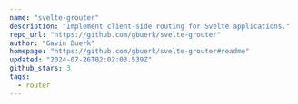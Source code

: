 ```yaml
---
name: "svelte-grouter"
description: "Implement client-side routing for Svelte applications."
repo_url: "https://github.com/gbuerk/svelte-grouter"
author: "Gavin Buerk"
homepage: "https://github.com/gbuerk/svelte-grouter#readme"
updated: "2024-07-26T02:02:03.539Z"
github_stars: 3
tags: 
  - router
---
```

